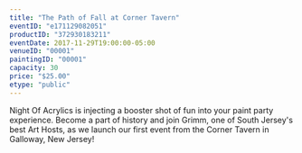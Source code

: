 ```yaml
---
title: "The Path of Fall at Corner Tavern"
eventID: "e171129082051"
productID: "372930183211"
eventDate: 2017-11-29T19:00:00-05:00
venueID: "00001"
paintingID: "00001"
capacity: 30
price: "$25.00"
etype: "public"
---
```


Night Of Acrylics is injecting a booster shot of fun into your paint party experience. Become a part of history and join Grimm, one of South Jersey's best Art Hosts, as we launch our first event from the Corner Tavern in Galloway, New Jersey!
